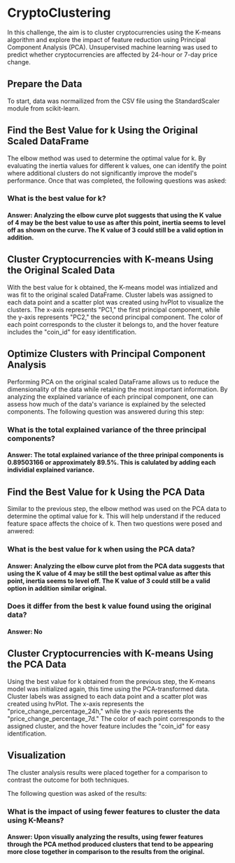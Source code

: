 # CryptoClustering

In this challenge, the aim is to cluster cryptocurrencies using the K-means algorithm and explore the impact of feature reduction using Principal Component Analysis (PCA). Unsupervised machine learning was used to predict whether cryptocurrencies are affected by 24-hour or 7-day price change. 

## Prepare the Data
To start, data was normailized from the CSV file using the StandardScaler module from scikit-learn.

## Find the Best Value for k Using the Original Scaled DataFrame
The elbow method was used to determine the optimal value for k. By evaluating the inertia values for different k values, one can identify the point where additional clusters do not significantly improve the model's performance. Once that was completed, the following questions was asked:

### What is the best value for k?

#### Answer: Analyzing the elbow curve plot suggests that using the K value of 4 may be the best value to use as after this point, inertia seems to level off as shown on the curve. The K value of 3 could still be a valid option in addition.


## Cluster Cryptocurrencies with K-means Using the Original Scaled Data
With the best value for k obtained, the K-means model was intialized and was fit to the original scaled DataFrame. Cluster labels was assigned to each data point and a scatter plot was created using hvPlot to visualize the clusters. The x-axis represents "PC1," the first principal component, while the y-axis represents "PC2," the second principal component. The color of each point corresponds to the cluster it belongs to, and the hover feature includes the "coin_id" for easy identification.

## Optimize Clusters with Principal Component Analysis
Performing PCA on the original scaled DataFrame allows us to reduce the dimensionality of the data while retaining the most important information. By analyzing the explained variance of each principal component, one can assess how much of the data's variance is explained by the selected components. The following question was answered during this step:

### What is the total explained variance of the three principal components?

#### Answer: The total explained variance of the three prinipal components is 0.89503166 or approximately 89.5%. This is calulated by adding each individial explained variance.

## Find the Best Value for k Using the PCA Data
Similar to the previous step, the elbow method was used on the PCA data to determine the optimal value for k. This will help understand if the reduced feature space affects the choice of k. Then two questions were posed and anwered:

### What is the best value for k when using the PCA data? 

#### Answer: Analyzing the elbow curve plot from the PCA data suggests that using the K value of 4 may be still the best optimal value as after this point, inertia seems to level off. The K value of 3 could still be a valid option in addition similar original.

### Does it differ from the best k value found using the original data?

#### Answer: No

## Cluster Cryptocurrencies with K-means Using the PCA Data
Using the best value for k obtained from the previous step, the K-means model was initialized again, this time using the PCA-transformed data. Cluster labels was assigned to each data point and a scatter plot was created using hvPlot. The x-axis represents the "price_change_percentage_24h," while the y-axis represents the "price_change_percentage_7d." The color of each point corresponds to the assigned cluster, and the hover feature includes the "coin_id" for easy identification.

## Visualization
The cluster analysis results were placed together for a comparison to contrast the outcome for both techniques.

The following question was asked of the results:

### What is the impact of using fewer features to cluster the data using K-Means?

#### Answer: Upon visually analyzing the results, using fewer features through the PCA method produced clusters that tend to be appearing more close together in comparison to the results from the original. 

